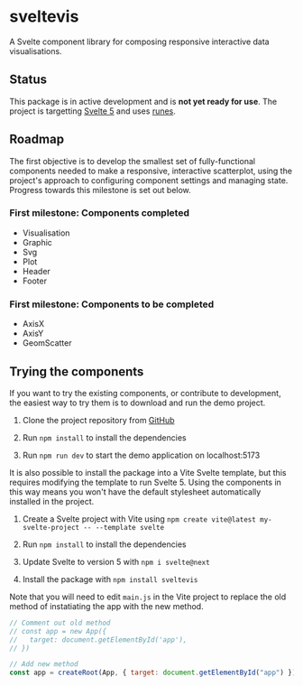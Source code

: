 # sveltevis

A Svelte component library for composing responsive interactive data visualisations.

## Status

This package is in active development and is **not yet ready for use**. The project is targetting <a href="https://svelte.dev/blog/whats-new-in-svelte-december-2023">Svelte 5</a> and uses <a href="https://svelte.dev/blog/runes">runes</a>.

## Roadmap

The first objective is to develop the smallest set of fully-functional components needed to make a responsive, interactive scatterplot, using the project's approach to configuring component settings and managing state. Progress towards this milestone is set out below.

### First milestone: Components completed

- Visualisation
- Graphic
- Svg
- Plot
- Header
- Footer

### First milestone: Components to be completed

- AxisX
- AxisY
- GeomScatter

## Trying the components

If you want to try the existing components, or contribute to development, the easiest way to try them is to download and run the demo project.

1. Clone the project repository from <a href="https://github.com/olihawkins/sveltevis">GitHub</a>

2. Run `npm install` to install the dependencies

3. Run `npm run dev` to start the demo application on localhost:5173 

It is also possible to install the package into a Vite Svelte template, but this requires modifying the template to run Svelte 5. Using the components in this way means you won't have the default stylesheet automatically installed in the project.

1. Create a Svelte project with Vite using `npm create vite@latest my-svelte-project -- --template svelte`

2. Run `npm install` to install the dependencies

3. Update Svelte to version 5 with `npm i svelte@next`

4. Install the package with `npm install sveltevis`

Note that you will need to edit `main.js` in the Vite project to replace the old method of instatiating the app with the new method.

```javascript
// Comment out old method
// const app = new App({
//   target: document.getElementById('app'),
// })

// Add new method
const app = createRoot(App, { target: document.getElementById("app") });
```
